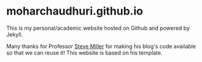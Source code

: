 moharchaudhuri.github.io
============


This is my personal/academic website hosted on Github and powered by Jekyll.

Many thanks for Professor [Steve Miller](http://svmiller.com) for making his
blog's code available so that we can reuse it! This website is based on his 
template. 

